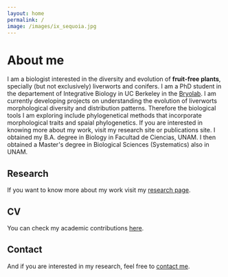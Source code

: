 ```yaml
---
layout: home
permalink: /
image: /images/ix_sequoia.jpg
---
```


# About me
I am a biologist interested in the diversity and evolution of **fruit-free plants**, specially (but not exclusively) liverworts and conifers. I am a PhD student in the departement of Integrative Biology in UC Berkeley in the [Bryolab](https://bryolab.berkeley.edu). 
I am currently developing projects on understanding the evolution of liverworts morphological diversity and distribution patterns. Therefore the biological tools I am exploring include phylogenetical methods that incorporate morphological traits and spaial phylogenetics. If you are interested in knowing more about my work, visit my research site or publications site.
I obtained my B.A. degree in Biology in Facultad de Ciencias, UNAM. I then obtained a Master's degree in Biological Sciences (Systematics) also in UNAM. 



<div class="tiles">

<div class="tile">
  <h2 class="post-title">Research</h2>
  <p class="post-excerpt">If you want to know more about my work visit my <a href="/research">research page</a>.</p>
</div><!-- /.tile -->

<div class="tiles">

<div class="tile">
  <h2 class="post-title">CV</h2>
  <p class="post-excerpt"> You can check my academic contributions <a href="cv.md">here</a>.</p>
</div><!-- /.tile -->

<div class="tile">
  <h2 class="post-title">Contact</h2>
  <p class="post-excerpt"> And if you are interested in my research, feel free to <a href="/cv">contact me</a>.</p>
</div><!-- /.tile -->


